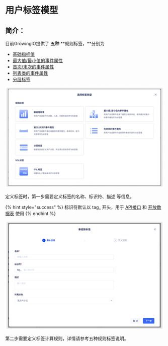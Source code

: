 # 用户标签模型

## 简介：

目前GrowingIO提供了 **五种** **规则标签，**分别为

* [基础指标值](basic.md)
* [最大值/最小值的事件属性](max-nd-min.md)
* [首次/末次的事件属性](first-nd-last.md)
* [列表类的事件属性](list.md)
* [分层标签](rule.md)

![](../../../../../../.gitbook/assets/image%20%28547%29.png)

定义标签时，第一步需要定义标签的名称、标识符、描述 等信息。

{% hint style="success" %}
标识符默认以 tag\_ 开头，用于 [API接口](../../../../../../developer-manual/api-reference/cdp/) 和 [开放数据表](../../../../../../introduction/data-model/) 使用
{% endhint %}

![](../../../../../../.gitbook/assets/image%20%28546%29.png)

第二步需要定义标签计算规则，详情请参考五种规则标签说明。

